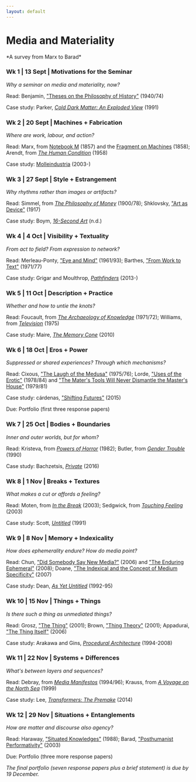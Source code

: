 ```yaml
---
layout: default
---
```

# Media and Materiality
<div class="lead pretty-links">
*A survey from Marx to Barad* 

### Wk 1 | 13 Sept | Motivations for the Seminar 
*Why a seminar on media and materiality, now?*

Read: Benjamin, ["Theses on the Philosophy of History"](http://jenteryteaches.com/noneshall/cspt/benjaminTheses.pdf) (1940/74)

Case study: Parker, [*Cold Dark Matter: An Exploded View*](http://www.tate.org.uk/art/artworks/parker-cold-dark-matter-an-exploded-view-t06949) (1991)

<!-- Further reading: file:///Users/jenterysayers/Desktop/1771-4989-1-PB.pdf, https://lucian.uchicago.edu/blogs/mediatheory/keywords/materialmateriality/, https://lucian.uchicago.edu/blogs/mediatheory/keywords/mediation/, https://books.google.ca/books?id=Dn4QkO-RKv8C&dq, Lehman, Robert S. “Allegories of Rending: Killing Time with Walter Benjamin.” New Literary History 39, no. 2 (2008): 233-250., http://plato.stanford.edu/entries/feminist-body/#NewMat -->

### Wk 2 | 20 Sept | Machines + Fabrication 
*Where are work, labour, and action?* 

Read: Marx, from [Notebook M](https://www.marxists.org/archive/marx/works/1857/grundrisse/ch01.htm) (1857) and the [Fragment on Machines](https://www.marxists.org/archive/marx/works/1857/grundrisse/ch13.htm#p690) (1858); Arendt, from [*The Human Condition*](http://www.jenteryteaches.com/noneshall/cspt/arendtHumanCondition.pdf) (1958)

Case study: [Molleindustria](http://www.molleindustria.org/) (2003-)

<!-- Further reading: http://fuchs.uti.at/wp-content/uploads/Grundrisse.pdf, https://monoskop.org/File:Dyer-Witheford_Nick_Cyber-Marx_Cycles_and_Circuits_of_Struggle_in_High_Technology_Capitalism.pdf, http://davidharvey.org/reading-capital/ --> 

### Wk 3 | 27 Sept | Style + Estrangement 
*Why rhythms rather than images or artifacts?* 

Read: Simmel, from [*The Philosophy of Money*](http://www.jenteryteaches.com/noneshall/cspt/simmelMoney.pdf) (1900/78); Shklovsky, ["Art as Device"](http://www.jenteryteaches.com/noneshall/cspt/shklovskyDevice.pdf) (1917)

Case study: Boym, [*16-Second Art*](http://www.svetlanaboym.com/16secs.htm) (n.d.)

<!-- Further reading: http://poeticstoday.dukejournals.org/content/26/4/665.abstract, http://www.cabinetmagazine.org/issues/28/boym2.php/ -->

### Wk 4 | 4 Oct | Visibility + Textuality 
*From act to field? From expression to network?* 

Read: Merleau-Ponty, ["Eye and Mind"](http://www.jenteryteaches.com/noneshall/cspt/merleauPontyEyeMind.pdf) (1961/93); Barthes, ["From Work to Text"](http://www.jenteryteaches.com/noneshall/cspt/barthesText.pdf) (1971/77)

Case study: Grigar and Moulthrop, [*Pathfinders*](http://dtc-wsuv.org/wp/pathfinders/) (2013-)

<!-- Further reading: http://www.jstor.org/stable/10.5325/jspecphil.26.2.0361?seq=1#page_scan_tab_contents, http://cs.brown.edu/courses/cs137/readings/Gibson-AFF.pdf --> 

### Wk 5 | 11 Oct | Description + Practice 
*Whether and how to untie the knots?* 

Read: Foucault, from [*The Archaeology of Knowledge*](http://www.jenteryteaches.com/noneshall/cspt/foucaultArchaeology.pdf) (1971/72); Williams, from [*Television*](http://www.jenteryteaches.com/noneshall/cspt/williamsTelevision.pdf) (1975)

Case study: Maire, [*The Memory Cone*](http://julienmaire.ideenshop.net/docs/memory_cone.pdf) (2010)

<!-- Further reading: http://lchc.ucsd.edu/MCA/Mail/xmcamail.2012_11.dir/pdfm9zBHlJ6w8.pdf -->

### Wk 6 | 18 Oct | Eros + Power
*Suppressed or shared experiences? Through which mechanisms?*

Read: Cixous, ["The Laugh of the Medusa"](http://www.jenteryteaches.com/noneshall/cspt/cixousMedusa.pdf) (1975/76); Lorde, ["Uses of the Erotic"](http://www.jenteryteaches.com/noneshall/cspt/lordeErotic.pdf) (1978/84) and ["The Mater's Tools Will Never Dismantle the Master's House"](http://www.jenteryteaches.com/noneshall/cspt/lordeTools.pdf) (1979/81)

Case study: cárdenas, ["Shifting Futures"](http://scalar.usc.edu/works/shifting-futures-micha-cardenas/index) (2015)

Due: Portfolio (first three response papers)

<!-- Further reading: http://bailiwick.lib.uiowa.edu/wstudies/cixous/ --> 

### Wk 7 | 25 Oct | Bodies + Boundaries 
*Inner and outer worlds, but for whom?*

Read: Kristeva, from [*Powers of Horror*](http://www.jenteryteaches.com/noneshall/cspt/kristevaAbjection.pdf) (1982); Butler, from [*Gender Trouble*](http://www.jenteryteaches.com/noneshall/cspt/butlerGT.pdf) (1990)

Case study: Bachzetsis, [*Private*](http://www.alexandrabachzetsis.com/index.php/private-wear-a-mask-when-you-talk-to-me.html) (2016)

<!-- Further reading: http://eng5010.pbworks.com/f/ButlerBodiesThatMatterEx.pdf -->

### Wk 8 | 1 Nov | Breaks + Textures  
*What makes a cut or affords a feeling?*

Read: Moten, from [*In the Break*](http://www.jenteryteaches.com/noneshall/cspt/motenBreak.pdf) (2003); Sedgwick, from [*Touching Feeling*](http://www.jenteryteaches.com/noneshall/cspt/sedgwickTF.pdf) (2003)

Case study: Scott, [*Untitled*](http://www.artbrut.ch/en/21004/1027-1/authors/scott--judith) (1991)

<!-- Further reading: Gibson on affordances -->

### Wk 9 | 8 Nov | Memory + Indexicality 
*How does ephemerality endure? How do media point?* 

Read: Chun, ["Did Somebody Say New Media?"](http://www.jenteryteaches.com/noneshall/cspt/chunNewMedia.pdf) (2006) and ["The Enduring Ephemeral"](http://www.jenteryteaches.com/noneshall/cspt/chunEnduringEphemeral.pdf) (2008); Doane, ["The Indexical and the Concept of Medium Specificity"](http://www.jenteryteaches.com/noneshall/cspt/doaneIndexical.pdf) (2007)

Case study: Dean, [*As Yet Untitled*](http://ccca.concordia.ca/artists/work_detail.html?languagePref=en&mkey=72335&title=As+Yet+Untitled&artist=Max+Dean&link_id=10233) (1992-95)

<!-- Further reading: Kirschenbaum's Mechanisms; C.S. Peirce; Manovich -->

### Wk 10 | 15 Nov | Things + Things 
*Is there such a thing as unmediated things?*

Read: Grosz, ["The Thing"](http://www.jenteryteaches.com/noneshall/cspt/groszThing.pdf) (2001); Brown, ["Thing Theory"](http://www.jenteryteaches.com/noneshall/cspt/brownBillThing.pdf) (2001); Appadurai, ["The Thing Itself"](http://www.jenteryteaches.com/noneshall/cspt/appaduraiThing.pdf) (2006)

Case study: Arakawa and Gins, [*Procedural Architecture*](http://www.reversibledestiny.org/bioscleave-house-%E2%96%91%E2%96%91-lifespan-extending-villa/) (1994-2008)

<!-- Further reading: https://lucian.uchicago.edu/blogs/mediatheory/keywords/thing/, https://www.jstor.org/stable/1344258, http://townsendgroups.berkeley.edu/sites/default/files/appadurai_social_life_of_things_0.pdf, http://quod.lib.umich.edu/o/ohp/12527215.0001.001/1:14/--architecture-in-the-anthropocene-encounters-among-design?rgn=div1;view=fulltext -->

### Wk 11 | 22 Nov | Systems + Differences 
*What's between layers and sequences?* 

Read: Debray, from [*Media Manifestos*](http://www.jenteryteaches.com/noneshall/cspt/debrayID.pdf) (1994/96); Krauss, from [*A Voyage on the North Sea*](http://www.jenteryteaches.com/noneshall/cspt/kraussVoyage.pdf) (1999)

Case study: Lee, [*Transformers: The Premake*](https://vimeo.com/94101046) (2014)

<!-- Further reading: Sterne on formats; Higgins, intermedia --> 

### Wk 12 | 29 Nov |  Situations + Entanglements
*How are matter and discourse also agency?*

Read: Haraway, ["Situated Knowledges"](http://www.jenteryteaches.com/noneshall/cspt/harawaySituated.pdf) (1988); Barad, ["Posthumanist Performativity"](http://www.jenteryteaches.com/noneshall/cspt/baradPP.pdf) (2003)

Due: Portfolio (three more response papers)

*The final portfolio (seven response papers plus a brief statement) is due by 19 December.*
</div>